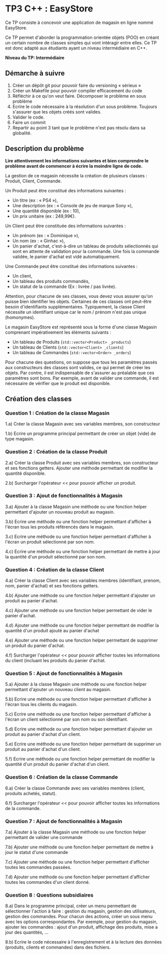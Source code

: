 # TP3 C++ : EasyStore

Ce TP consiste à concevoir une application de magasin en ligne nommé EasyStore. 

Ce TP permet d'aborder la programmation orientée objets (POO) en créant un certain nombre de classes simples qui vont intéragir entre elles. Ce TP est donc adapté aux étudiants ayant un niveau intermédiaire en C++.

**Niveau du TP: Intermédiaire**

## Démarche à suivre

1. Créer un dépôt git pour pouvoir faire du versioning « sérieux »
2. Créer un Makefile pour pouvoir compiler efficacement du code
3. Réfléchir à ce qu'on veut faire. Décomposer le problème en sous problème
4. Ecrire le code nécessaire à la résolution d'un sous problème. Toujours s'assurer que les objets créés sont valides.
5. Valider le code.
6. Faire un commit
7. Repartir au point 3 tant que le problème n'est pas résolu dans sa globalité.

## Description du problème

**Lire attentivement les informations suivantes et bien comprendre le problème avant de commencer à écrire la moindre ligne de code.**

La gestion de ce magasin nécessite la création de plusieurs classes : Produit, Client, Commande.

Un Produit peut être constitué des informations suivantes :

- Un titre (ex : « PS4 »),
- Une description (ex : « Console de jeu de marque Sony »),
- Une quantité disponible (ex : 10),
- Un prix unitaire (ex : 249,99€).

Un Client peut être constituée des informations suivantes :

- Un prénom (ex : « Dominique »),
- Un nom (ex : « Ginhac »),
- Un panier d'achat, c'est-à-dire un tableau de produits sélectionnés qui sont en attente de validation pour la commande. Une fois la commande validée, le panier d'achat est vidé automatiquement.

Une Commande peut être constitué des informations suivantes :

- Un client,
- Un tableau des produits commandés,
- Un statut de la commande (Ex : livrée / pas livrée).

Attention, pour chacune de ses classes, vous devez vous assurer qu'on puisse bien identifier les objets. Certaines de ces classes ont peut-être besoin d'identifiants supplémentaires. Typiquement, la classe Client nécessite un identifiant unique car le nom / prénom n'est pas unique (homonymes).

Le magasin EasyStore est représenté sous la forme d'une classe Magasin comprenant impérativement les éléments suivants :

- Un tableau de Produits (`std::vector<Product> _products`)
- Un tableau de Clients (`std::vector<Client> _clients`)
- Un tableau de Commandes (`std::vector<Order> _orders`)


Pour chacune des questions, on suppose que tous les paramètres passés aux constructeurs des classes sont valides, ce qui permet de créer les objets. Par contre, il est indispensable de s'assurer au préalable que ces paramètres sont bons. Par exemple, avant de valider une commande, il est nécessaire de vérifier que le produit est disponible.


## Création des classes

### Question 1 : Création de la classe Magasin

1.a) Créer la classe Magasin avec ses variables membres, son constructeur

1.b) Ecrire un programme principal permettant de créer un objet (vide) de type magasin.

### Question 2 : Création de la classe Produit

2.a) Créer la classe Produit avec ses variables membres, son constructeur et ses fonctions getters. Ajouter une méthode permettant de modifier la quantité disponible.

2.b) Surcharger l'opérateur << pour pouvoir afficher un produit.

### Question 3 : Ajout de fonctionnalités à Magasin

3.a) Ajouter à la classe Magasin une méthode ou une fonction helper permettant d'ajouter un nouveau produit au magasin.

3.b) Ecrire une méthode ou une fonction helper permettant d'afficher à l'écran tous les produits référencés dans le magasin.

3.c) Ecrire une méthode ou une fonction helper permettant d'afficher à l'écran un produit sélectionné par son nom.

4.c) Ecrire une méthode ou une fonction helper permettant de mettre à jour la quantité d'un produit sélectionné par son nom.


### Question 4 : Création de la classe Client

4.a) Créer la classe Client avec ses variables membres (identifiant, prenom, nom, panier d'achat) et ses fonctions getters.

4.b) Ajouter une méthode ou une fonction helper permettant d'ajouter un produit au panier d'achat.

4.c) Ajouter une méthode ou une fonction helper permettant de vider le panier d'achat.

4.d) Ajouter une méthode ou une fonction helper permettant de modifier la quantité d'un produit ajouté au panier d'achat

4.e) Ajouter une méthode ou une fonction helper permettant de supprimer un produit du panier d'achat.

4.f) Surcharger l'opérateur << pour pouvoir afficher toutes les informations du client (incluant les produits du panier d'achat.

### Question 5 : Ajout de fonctionnalités à Magasin

5.a) Ajouter à la classe Magasin une méthode ou une fonction helper permettant d'ajouter un nouveau client au magasin.

5.b) Ecrire une méthode ou une fonction helper permettant d'afficher à l'écran tous les clients du magasin.

5.c) Ecrire une méthode ou une fonction helper permettant d'afficher à l'écran un client sélectionné par son nom ou son identifiant.

5.d) Ecrire une méthode ou une fonction helper permettant d'ajouter un produit au panier d'achat d'un client.

5.e) Ecrire une méthode ou une fonction helper permettant de supprimer un produit au panier d'achat d'un client.

5.f) Ecrire une méthode ou une fonction helper permettant de modifier la quantité d'un produit du panier d'achat d'un client.


### Question 6 : Création de la classe Commande

6.a) Créer la classe Commande avec ses variables membres (client, produits achetés, statut).

6.f) Surcharger l'opérateur << pour pouvoir afficher toutes les informations de la commande.

### Question 7 : Ajout de fonctionnalités à Magasin

7.a) Ajouter à la classe Magasin une méthode ou une fonction helper permettant de valider une commande

7.b) Ajouter une méthode ou une fonction helper permettant de mettre à jour le statut d'une commande

7.c) Ajouter une méthode ou une fonction helper permettant d'afficher toutes les commandes passées.

7.d) Ajouter une méthode ou une fonction helper permettant d'afficher toutes les commandes d'un client donné.

### Question 8 : Questions subsidiaires

8.a) Dans le programme principal, créer un menu permettant de sélectionner l'action à faire : gestion du magasin, gestion des utilisateurs, gestion des commandes. Pour chacun des actions, créer un sous menu avec les options correspondantes. Par exemple, pour gestion du magasin, ajouter les commandes : ajout d'un produit, affichage des produits, mise a jour des quantités, …

8.b) Ecrire le code nécessaire à l'enregistrement et à la lecture des données (produits, clients et commandes) dans des fichiers.
